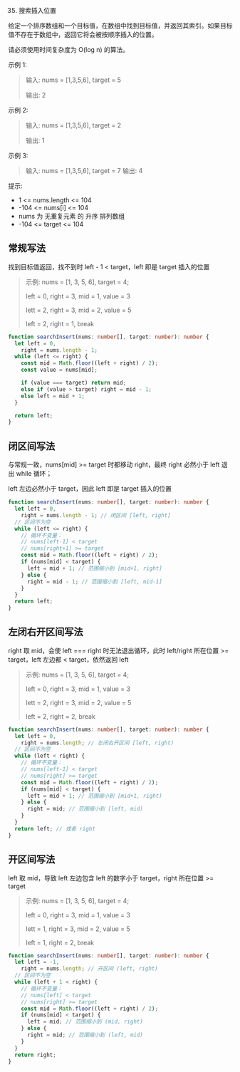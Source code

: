 35. 搜索插入位置

给定一个排序数组和一个目标值，在数组中找到目标值，并返回其索引。如果目标值不存在于数组中，返回它将会被按顺序插入的位置。

请必须使用时间复杂度为 O(log n) 的算法。

示例 1:

> 输入: nums = [1,3,5,6], target = 5
>
> 输出: 2

示例 2:

> 输入: nums = [1,3,5,6], target = 2
>
> 输出: 1

示例 3:

> 输入: nums = [1,3,5,6], target = 7
> 输出: 4

提示:

- 1 <= nums.length <= 104
- -104 <= nums[i] <= 104
- nums 为 无重复元素 的 升序 排列数组
- -104 <= target <= 104

## 常规写法

找到目标值返回，找不到时 left - 1 < target，left 即是 target 插入的位置

> 示例: nums = [1, 3, 5, 6], target = 4;
>
> left = 0, right = 3, mid = 1, value = 3
>
> lett = 2, right = 3, mid = 2, value = 5
>
> left = 2, right = 1, break

```ts
function searchInsert(nums: number[], target: number): number {
  let left = 0,
    right = nums.length - 1;
  while (left <= right) {
    const mid = Math.floor((left + right) / 2);
    const value = nums[mid];

    if (value === target) return mid;
    else if (value > target) right = mid - 1;
    else left = mid + 1;
  }

  return left;
}
```

## 闭区间写法

与常规一致，nums[mid] >= target 时都移动 right，最终 right 必然小于 left 退出 while 循环；

left 左边必然小于 target，因此 left 即是 target 插入的位置

```ts
function searchInsert(nums: number[], target: number): number {
  let left = 0,
    right = nums.length - 1; // 闭区间 [left, right]
  // 区间不为空
  while (left <= right) {
    // 循环不变量：
    // nums[left-1] < target
    // nums[right+1] >= target
    const mid = Math.floor((left + right) / 2);
    if (nums[mid] < target) {
      left = mid + 1; // 范围缩小到 [mid+1, right]
    } else {
      right = mid - 1; // 范围缩小到 [left, mid-1]
    }
  }
  return left;
}
```

## 左闭右开区间写法

right 取 mid，会使 left === right 时无法退出循环，此时 left/right 所在位置 >= target，left 左边都 < target，依然返回 left

> 示例: nums = [1, 3, 5, 6], target = 4;
>
> left = 0, right = 3, mid = 1, value = 3
>
> lett = 2, right = 3, mid = 2, value = 5
>
> left = 2, right = 2, break

```ts
function searchInsert(nums: number[], target: number): number {
  let left = 0,
    right = nums.length; // 左闭右开区间 [left, right)
  // 区间不为空
  while (left < right) {
    // 循环不变量：
    // nums[left-1] < target
    // nums[right] >= target
    const mid = Math.floor((left + right) / 2);
    if (nums[mid] < target) {
      left = mid + 1; // 范围缩小到 [mid+1, right)
    } else {
      right = mid; // 范围缩小到 [left, mid)
    }
  }
  return left; // 或者 right
}
```

## 开区间写法

left 取 mid，导致 left 左边包含 left 的数字小于 target，right 所在位置 >= target

> 示例: nums = [1, 3, 5, 6], target = 4;
>
> left = 0, right = 3, mid = 1, value = 3
>
> lett = 1, right = 3, mid = 2, value = 5
>
> left = 1, right = 2, break

```ts
function searchInsert(nums: number[], target: number): number {
  let left = -1,
    right = nums.length; // 开区间 (left, right)
  // 区间不为空
  while (left + 1 < right) {
    // 循环不变量：
    // nums[left] < target
    // nums[right] >= target
    const mid = Math.floor((left + right) / 2);
    if (nums[mid] < target) {
      left = mid; // 范围缩小到 (mid, right)
    } else {
      right = mid; // 范围缩小到 (left, mid)
    }
  }
  return right;
}
```

